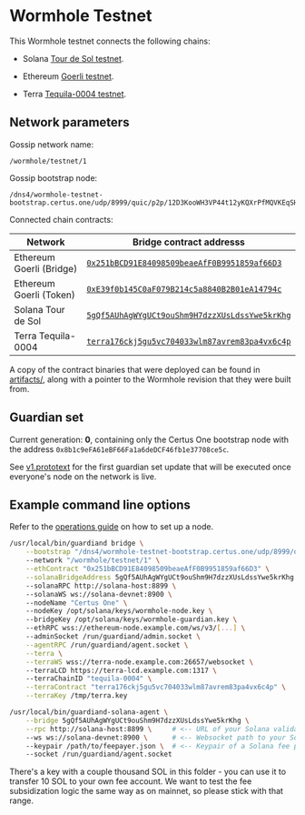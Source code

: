 # Wormhole Testnet

This Wormhole testnet connects the following chains:

- Solana [Tour de Sol testnet](https://docs.solana.com/clusters#testnet).

- Ethereum [Goerli testnet](https://goerli.net).

- Terra [Tequila-0004 testnet](https://finder.terra.money/tequila-0004/).

## Network parameters

Gossip network name:

    /wormhole/testnet/1

Gossip bootstrap node:

    /dns4/wormhole-testnet-bootstrap.certus.one/udp/8999/quic/p2p/12D3KooWH3VP44t12yKQXrPfMQVKEqSHnk5GTN3RCSqNoakAkLCq

Connected chain contracts:

| Network                   | Bridge contract addresss                       |
|---------------------------|------------------------------------------------|
| Ethereum Goerli (Bridge)  | [`0x251bBCD91E84098509beaeAfF0B9951859af66D3`](https://goerli.etherscan.io/address/0x251bBCD91E84098509beaeAfF0B9951859af66D3) |
| Ethereum Goerli (Token)   | [`0xE39f0b145C0aF079B214c5a8840B2B01eA14794c`](https://goerli.etherscan.io/address/0xE39f0b145C0aF079B214c5a8840B2B01eA14794c) |
| Solana Tour de Sol        | [`5gQf5AUhAgWYgUCt9ouShm9H7dzzXUsLdssYwe5krKhg`](https://explorer.solana.com/address/5gQf5AUhAgWYgUCt9ouShm9H7dzzXUsLdssYwe5krKhg?cluster=testnet) |
| Terra Tequila-0004        | [`terra176ckj5gu5vc704033wlm87avrem83pa4vx6c4p`](https://finder.terra.money/tequila-0004/address/terra176ckj5gu5vc704033wlm87avrem83pa4vx6c4p) |

A copy of the contract binaries that were deployed can be found in [artifacts/](artifacts), along with a pointer to the
Wormhole revision that they were built from.

## Guardian set

Current generation: **0**, containing only the Certus One bootstrap node with the
address `0x8b1c9eFA61eBF66Fa1a6deDCF46fb1e37708ce5c`.

See [v1.prototext](guardianset/v1.prototxt) for the first guardian set update that will be executed once everyone's
node on the network is live.

## Example command line options

Refer to the [operations guide](https://github.com/certusone/wormhole/blob/master/docs/operations.md) on how to set up a node.

```bash
/usr/local/bin/guardiand bridge \
    --bootstrap "/dns4/wormhole-testnet-bootstrap.certus.one/udp/8999/quic/p2p/12D3KooWH3VP44t12yKQXrPfMQVKEqSHnk5GTN3RCSqNoakAkLCq"
    --network "/wormhole/testnet/1" \
    --ethContract "0x251bBCD91E84098509beaeAfF0B9951859af66D3" \
    --solanaBridgeAddress 5gQf5AUhAgWYgUCt9ouShm9H7dzzXUsLdssYwe5krKhg \ # <-- Solana Bridge address, same as the agent
    --solanaRPC http://solana-host:8899 \                                # <-- Solana RPC URI, same as the agent
    --solanaWS ws://solana-devnet:8900 \                                 # <-- Solana websocket URI, same as the agent
    --nodeName "Certus One" \                                            # <-- your node's name (for network explorer usage)
    --nodeKey /opt/solana/keys/wormhole-node.key \                       # <-- auto-generated node key
    --bridgeKey /opt/solana/keys/wormhole-guardian.key \                 # <-- your guardian key generated by "guardiand keygen"
    --ethRPC wss://ethereum-node.example.com/ws/v3/[...] \               # <-- your ETH full/light node websocket URI
    --adminSocket /run/guardiand/admin.socket \
    --agentRPC /run/guardiand/agent.socket \
    --terra \
    --terraWS wss://terra-node.example.com:26657/websocket \             # <-- Terra node websocket URI
    --terraLCD https://terra-lcd.example.com:1317 \                      # <-- Terra LCD node HTTP URI
    --terraChainID "tequila-0004" \
    --terraContract "terra176ckj5gu5vc704033wlm87avrem83pa4vx6c4p" \
    --terraKey /tmp/terra.key                                            # <-- path to mnemonic key for the Terra transaction fee payer
```

```bash
/usr/local/bin/guardiand-solana-agent \
    --bridge 5gQf5AUhAgWYgUCt9ouShm9H7dzzXUsLdssYwe5krKhg \
    --rpc http://solana-host:8899 \     # <-- URL of your Solana validator RPC server
    --ws ws://solana-devnet:8900 \      # <-- Websocket path to your Solana validator PubSub port (RPC port +1)
    --keypair /path/to/feepayer.json \  # <-- Keypair of a Solana fee payer account with ~10 SOL in it
    --socket /run/guardiand/agent.socket
```

There's a key with a couple thousand SOL in this folder - you can use it to transfer 10 SOL to your own fee account.
We want to test the fee subsidization logic the same way as on mainnet, so please stick with that range.
